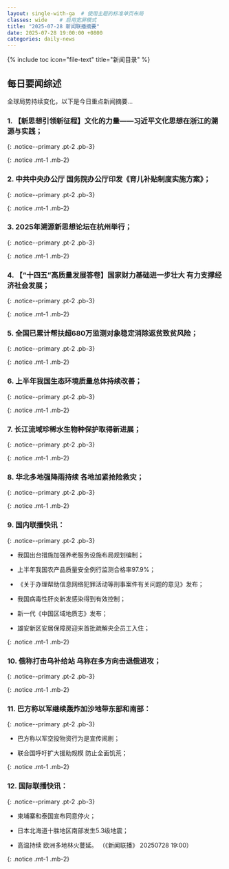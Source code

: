 ```yaml
---
layout: single-with-ga  # 使用主题的标准单页布局
classes: wide    # 启用宽屏模式
title: "2025-07-28 新闻联播摘要"
date: 2025-07-28 19:00:00 +0800
categories: daily-news
---
```


{% include toc icon="file-text" title="新闻目录" %}
   
## 每日要闻综述

全球局势持续变化，以下是今日重点新闻摘要...

### 1. 【新思想引领新征程】文化的力量——习近平文化思想在浙江的溯源与实践； 

{: .notice--primary .pt-2 .pb-3}

{: .notice .mt-1 .mb-2}

### 2. 中共中央办公厅 国务院办公厅印发《育儿补贴制度实施方案》； 

{: .notice--primary .pt-2 .pb-3}

{: .notice .mt-1 .mb-2}

### 3. 2025年溯源新思想论坛在杭州举行； 

{: .notice--primary .pt-2 .pb-3}

{: .notice .mt-1 .mb-2}

### 4. 【“十四五”高质量发展答卷】国家财力基础进一步壮大 有力支撑经济社会发展； 

{: .notice--primary .pt-2 .pb-3}

{: .notice .mt-1 .mb-2}

### 5. 全国已累计帮扶超680万监测对象稳定消除返贫致贫风险； 

{: .notice--primary .pt-2 .pb-3}

{: .notice .mt-1 .mb-2}

### 6. 上半年我国生态环境质量总体持续改善； 

{: .notice--primary .pt-2 .pb-3}

{: .notice .mt-1 .mb-2}

### 7. 长江流域珍稀水生物种保护取得新进展； 

{: .notice--primary .pt-2 .pb-3}

{: .notice .mt-1 .mb-2}

### 8. 华北多地强降雨持续 各地加紧抢险救灾； 

{: .notice--primary .pt-2 .pb-3}

{: .notice .mt-1 .mb-2}

### 9. 国内联播快讯： 

{: .notice--primary .pt-2 .pb-3}

- 我国出台措施加强养老服务设施布局规划编制；

- 上半年我国农产品质量安全例行监测合格率97.9%；

- 《关于办理帮助信息网络犯罪活动等刑事案件有关问题的意见》发布；

- 我国病毒性肝炎新发感染得到有效控制；

- 新一代《中国区域地质志》发布；

- 雄安新区安居保障房迎来首批疏解央企员工入住；

{: .notice .mt-1 .mb-2}

### 10. 俄称打击乌补给站 乌称在多方向击退俄进攻； 

{: .notice--primary .pt-2 .pb-3}

{: .notice .mt-1 .mb-2}

### 11. 巴方称以军继续轰炸加沙地带东部和南部： 

{: .notice--primary .pt-2 .pb-3}

- 巴方称以军空投物资行为是宣传闹剧；

- 联合国呼吁扩大援助规模 防止全面饥荒；

{: .notice .mt-1 .mb-2}

### 12. 国际联播快讯： 

{: .notice--primary .pt-2 .pb-3}

- 柬埔寨和泰国宣布同意停火；

- 日本北海道十胜地区南部发生5.3级地震；

- 高温持续 欧洲多地林火蔓延。 （《新闻联播》 20250728 19:00）

{: .notice .mt-1 .mb-2}